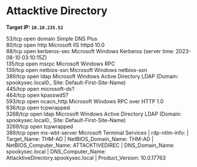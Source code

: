 # Attacktive Directory
<b>Target IP: <code>10.10.235.52</code></b>

 <p>
 	53/tcp   open  domain        Simple DNS Plus <br>
 	80/tcp   open  http          Microsoft IIS httpd 10.0<br>
 	88/tcp   open  kerberos-sec  Microsoft Windows Kerberos (server time: 2023-08-10 03:10:15Z)<br>
 	135/tcp  open  msrpc         Microsoft Windows RPC<br>
 	139/tcp  open  netbios-ssn   Microsoft Windows netbios-ssn<br>
 	389/tcp  open  ldap          Microsoft Windows Active Directory LDAP (Domain: spookysec.local0., Site: Default-First-Site-Name)<br>
 	445/tcp  open  microsoft-ds?<br>
 	464/tcp  open  kpasswd5?<br>
 	593/tcp  open  ncacn_http    Microsoft Windows RPC over HTTP 1.0<br>
 	636/tcp  open  tcpwrapped<br>
 	3268/tcp open  ldap          Microsoft Windows Active Directory LDAP (Domain: spookysec.local0., Site: Default-First-Site-Name)<br>
 	3269/tcp open  tcpwrapped<br>
 	389/tcp open  ms-wbt-server Microsoft Terminal Services
| rdp-ntlm-info: 
|   Target_Name: THM-AD
|   NetBIOS_Domain_Name: THM-AD
|   NetBIOS_Computer_Name: ATTACKTIVEDIREC
|   DNS_Domain_Name: spookysec.local
|   DNS_Computer_Name: AttacktiveDirectory.spookysec.local
|   Product_Version: 10.0.17763
 </p>